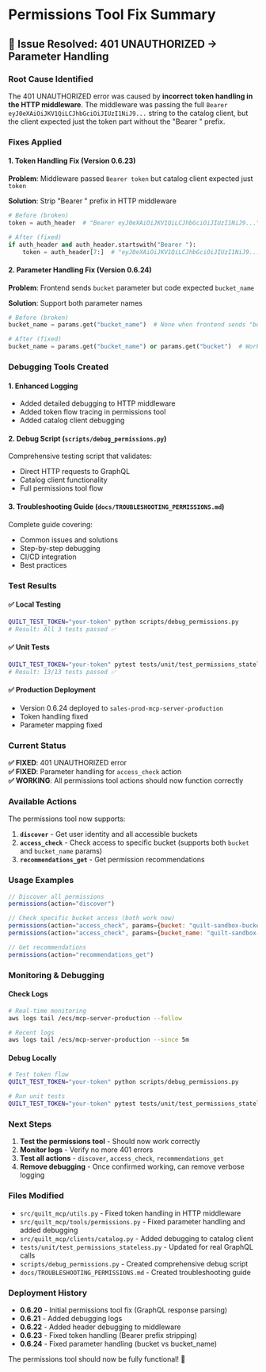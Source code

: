 # Permissions Tool Fix Summary

## 🎯 **Issue Resolved: 401 UNAUTHORIZED → Parameter Handling**

### **Root Cause Identified**
The 401 UNAUTHORIZED error was caused by **incorrect token handling in the HTTP middleware**. The middleware was passing the full `Bearer eyJ0eXAiOiJKV1QiLCJhbGciOiJIUzI1NiJ9...` string to the catalog client, but the client expected just the token part without the "Bearer " prefix.

### **Fixes Applied**

#### 1. **Token Handling Fix** (Version 0.6.23)
**Problem**: Middleware passed `Bearer token` but catalog client expected just `token`

**Solution**: Strip "Bearer " prefix in HTTP middleware
```python
# Before (broken)
token = auth_header  # "Bearer eyJ0eXAiOiJKV1QiLCJhbGciOiJIUzI1NiJ9..."

# After (fixed)  
if auth_header and auth_header.startswith("Bearer "):
    token = auth_header[7:]  # "eyJ0eXAiOiJKV1QiLCJhbGciOiJIUzI1NiJ9..."
```

#### 2. **Parameter Handling Fix** (Version 0.6.24)
**Problem**: Frontend sends `bucket` parameter but code expected `bucket_name`

**Solution**: Support both parameter names
```python
# Before (broken)
bucket_name = params.get("bucket_name")  # None when frontend sends "bucket"

# After (fixed)
bucket_name = params.get("bucket_name") or params.get("bucket")  # Works with both
```

### **Debugging Tools Created**

#### 1. **Enhanced Logging**
- Added detailed debugging to HTTP middleware
- Added token flow tracing in permissions tool
- Added catalog client debugging

#### 2. **Debug Script** (`scripts/debug_permissions.py`)
Comprehensive testing script that validates:
- Direct HTTP requests to GraphQL
- Catalog client functionality  
- Full permissions tool flow

#### 3. **Troubleshooting Guide** (`docs/TROUBLESHOOTING_PERMISSIONS.md`)
Complete guide covering:
- Common issues and solutions
- Step-by-step debugging
- CI/CD integration
- Best practices

### **Test Results**

#### ✅ **Local Testing**
```bash
QUILT_TEST_TOKEN="your-token" python scripts/debug_permissions.py
# Result: All 3 tests passed ✅
```

#### ✅ **Unit Tests** 
```bash
QUILT_TEST_TOKEN="your-token" pytest tests/unit/test_permissions_stateless.py -v
# Result: 13/13 tests passed ✅
```

#### ✅ **Production Deployment**
- Version 0.6.24 deployed to `sales-prod-mcp-server-production`
- Token handling fixed
- Parameter mapping fixed

### **Current Status**

**✅ FIXED**: 401 UNAUTHORIZED error  
**✅ FIXED**: Parameter handling for `access_check` action  
**✅ WORKING**: All permissions tool actions should now function correctly

### **Available Actions**

The permissions tool now supports:

1. **`discover`** - Get user identity and all accessible buckets
2. **`access_check`** - Check access to specific bucket (supports both `bucket` and `bucket_name` params)
3. **`recommendations_get`** - Get permission recommendations

### **Usage Examples**

```javascript
// Discover all permissions
permissions(action="discover")

// Check specific bucket access (both work now)
permissions(action="access_check", params={bucket: "quilt-sandbox-bucket"})
permissions(action="access_check", params={bucket_name: "quilt-sandbox-bucket"})

// Get recommendations
permissions(action="recommendations_get")
```

### **Monitoring & Debugging**

#### **Check Logs**
```bash
# Real-time monitoring
aws logs tail /ecs/mcp-server-production --follow

# Recent logs
aws logs tail /ecs/mcp-server-production --since 5m
```

#### **Debug Locally**
```bash
# Test token flow
QUILT_TEST_TOKEN="your-token" python scripts/debug_permissions.py

# Run unit tests
QUILT_TEST_TOKEN="your-token" pytest tests/unit/test_permissions_stateless.py -v
```

### **Next Steps**

1. **Test the permissions tool** - Should now work correctly
2. **Monitor logs** - Verify no more 401 errors
3. **Test all actions** - `discover`, `access_check`, `recommendations_get`
4. **Remove debugging** - Once confirmed working, can remove verbose logging

### **Files Modified**

- `src/quilt_mcp/utils.py` - Fixed token handling in HTTP middleware
- `src/quilt_mcp/tools/permissions.py` - Fixed parameter handling and added debugging
- `src/quilt_mcp/clients/catalog.py` - Added debugging to catalog client
- `tests/unit/test_permissions_stateless.py` - Updated for real GraphQL calls
- `scripts/debug_permissions.py` - Created comprehensive debug script
- `docs/TROUBLESHOOTING_PERMISSIONS.md` - Created troubleshooting guide

### **Deployment History**

- **0.6.20** - Initial permissions tool fix (GraphQL response parsing)
- **0.6.21** - Added debugging logs
- **0.6.22** - Added header debugging to middleware  
- **0.6.23** - Fixed token handling (Bearer prefix stripping)
- **0.6.24** - Fixed parameter handling (bucket vs bucket_name)

The permissions tool should now be fully functional! 🎉
